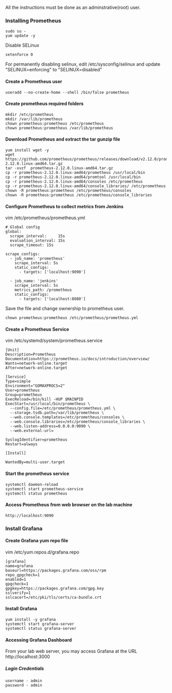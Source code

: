 All the instructions must be done as an adminstrative(root) user.

### Installing Prometheus
```
sudo su -
yum update -y
```

Disable SELinux
```
setenforce 0
```
For permanently disabling selinux, edit /etc/sysconfig/selinux and update "SELINUX=enforcing" to "SELINUX=disabled"


#### Create a Prometheus user
```
useradd --no-create-home --shell /bin/false prometheus
```

#### Create prometheus required folders
```
mkdir /etc/prometheus
mkdir /var/lib/prometheus
chown prometheus:prometheus /etc/prometheus
chown prometheus:prometheus /var/lib/prometheus
```

#### Download Prometheus and extract the tar gunzip file
```
yum install wget -y
wget https://github.com/prometheus/prometheus/releases/download/v2.12.0/prometheus-2.12.0.linux-amd64.tar.gz
tar -xvzf  prometheus-2.12.0.linux-amd64.tar.gz
cp -r prometheus-2.12.0.linux-amd64/prometheus /usr/local/bin
cp -r prometheus-2.12.0.linux-amd64/promtool /usr/local/bin
cp -r prometheus-2.12.0.linux-amd64/consoles /etc/prometheus
cp -r prometheus-2.12.0.linux-amd64/console_libraries/ /etc/prometheus
chown -R prometheus:prometheus /etc/prometheus/consoles
chown -R prometheus:prometheus /etc/prometheus/console_libraries
```

#### Configure Prometheus to collect metrics from Jenkins

vim /etc/prometheus/prometheus.yml

```
# Global config
global:
  scrape_interval:     15s 
  evaluation_interval: 15s 
  scrape_timeout: 15s  

scrape_configs:
  - job_name: 'prometheus'
    scrape_interval: 5s
    static_configs:
      - targets: ['localhost:9090']

  - job_name: 'jenkins'
    scrape_interval: 5s
    metrics_path: /prometheus
    static_configs:
      - targets: ['localhost:8080']
```

Save the file and change ownership to prometheus user.

```
chown prometheus:prometheus /etc/prometheus/prometheus.yml
```

#### Create a Prometheus Service
vim /etc/systemd/system/prometheus.service

```
[Unit]
Description=Prometheus
Documentation=https://prometheus.io/docs/introduction/overview/
Wants=network-online.target
After=network-online.target

[Service]
Type=simple
Environment="GOMAXPROCS=2"
User=prometheus
Group=prometheus
ExecReload=/bin/kill -HUP $MAINPID
ExecStart=/usr/local/bin/prometheus \
  --config.file=/etc/prometheus/prometheus.yml \
  --storage.tsdb.path=/var/lib/prometheus \
  --web.console.templates=/etc/prometheus/consoles \
  --web.console.libraries=/etc/prometheus/console_libraries \
  --web.listen-address=0.0.0.0:9090 \
  --web.external-url=

SyslogIdentifier=prometheus
Restart=always

[Install]

WantedBy=multi-user.target
```

#### Start the prometheus service
```
systemctl daemon-reload
systemctl start prometheus-service
systemctl status prometheus
```

#### Access Prometheus from web browser on the lab machine
```
http://localhost:9090
```

### Install Grafana

#### Create Grafana yum repo file
vim /etc/yum.repos.d/grafana.repo
```
[grafana]
name=grafana
baseurl=https://packages.grafana.com/oss/rpm
repo_gpgcheck=1
enabled=1
gpgcheck=1
gpgkey=https://packages.grafana.com/gpg.key
sslverify=1
sslcacert=/etc/pki/tls/certs/ca-bundle.crt
```

#### Install Grafana
```
yum install -y grafana
systemctl start grafana-server
systemctl status grafana-server
```

#### Accessing Grafana Dashboard
From your lab web server, you may access Grafana at the URL http://localhost:3000

##### Login Credentials
```
username - admin
password - admin
```
